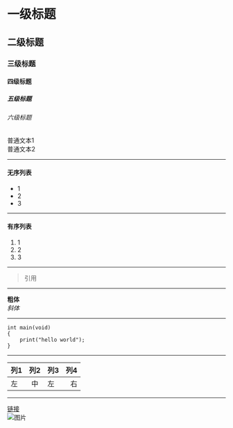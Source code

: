 # 一级标题
## 二级标题
### 三级标题
#### 四级标题
##### 五级标题
###### 六级标题
普通文本1  
普通文本2
***
#### 无序列表
* 1
* 2
* 3
***
#### 有序列表
1. 1
2. 2
3. 3
***
>引用
***
**粗体**  
*斜体*
***
```
int main(void)
{
    print("hello world");
}
```
***
|列1 |列2 |列3 |列4 |
|---|:-:|:--|--:|
|左  |中  |左  |右  |
***
[链接](http://google.com)  
![图片](file:///H:/Project/Note/1.jpg)